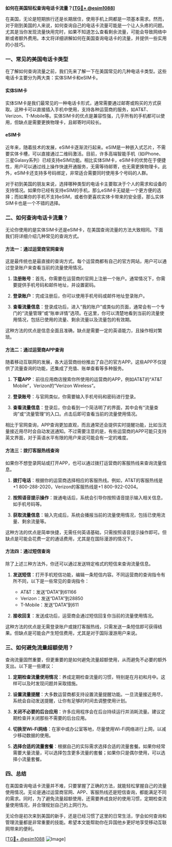 **如何在美国轻松查询电话卡流量？[[TG💪+ @esim1088](https://t.me/s/esim1088)]**

在美国，无论是短期旅行还是长期居住，使用手机上网都是一项基本需求。然而，对于刚到美国的人来说，如何查询自己的电话卡流量可能是一个让人头疼的问题。尤其是当你发现流量快用完时，如果不知道怎么查看剩余流量，可能会导致网络中断或者额外费用。本文将详细讲解如何在美国查询电话卡的流量，并提供一些实用的小技巧。

### 一、常见的美国电话卡类型

在了解如何查询流量之前，我们先来了解一下在美国常见的几种电话卡类型。这些电话卡主要分为两大类：实体SIM卡和eSIM卡。

#### 实体SIM卡
实体SIM卡是我们最常见的一种电话卡形式，通常需要通过邮寄或购买的方式获取。这种卡可以直接插入手机中使用，支持各种运营商的服务，如AT&T、Verizon、T-Mobile等。实体SIM卡的优点是兼容性强，几乎所有的手机都可以使用，但缺点是需要更换物理卡，且邮寄时间较长。

#### eSIM卡
近年来，随着技术的发展，eSIM卡逐渐流行起来。eSIM是一种嵌入式芯片，不需要实体卡槽，可以直接通过二维码激活。目前，许多高端智能手机（如iPhone、三星Galaxy系列）已经支持eSIM功能。相比实体SIM卡，eSIM卡的优势在于便捷性，用户可以通过线上操作快速开通服务，无需等待邮寄，也无需更换物理卡。此外，eSIM卡还支持多号码绑定，非常适合需要同时使用多个号码的人群。

对于初到美国的朋友来说，选择哪种类型的电话卡主要取决于个人的需求和设备的支持情况。如果你已经有支持eSIM的手机，那么eSIM卡无疑是一个更方便的选择；而如果你的手机不支持eSIM，或者你更喜欢实体卡带来的安全感，那么实体SIM卡也是一个不错的选择。

### 二、如何查询电话卡流量？

无论你使用的是实体SIM卡还是eSIM卡，在美国查询流量的方法大致相同。下面我们将详细介绍几种常见的查询方式。

#### 方法一：通过运营商官网查询
这是最传统也是最直接的查询方式。每个运营商都有自己的官方网站，用户可以通过登录账户来查看当前的流量使用情况。

1. **注册账号**：首先，你需要在运营商的官网上注册一个账户。通常情况下，你需要提供手机号码和邮件地址，并设置密码。
   
2. **登录账户**：完成注册后，你可以使用手机号码或邮件地址登录账户。

3. **查看流量信息**：登录成功后，进入“我的账户”或类似的页面，通常会有一个专门的“流量管理”或“账单详情”选项。在这里，你可以清楚地看到当前的流量使用情况，包括已使用的流量、剩余流量以及流量包的有效期。

这种方法的优点是信息全面且准确，缺点是需要一定的英语能力，且操作相对繁琐。

#### 方法二：通过运营商APP查询
随着移动互联网的发展，各大运营商纷纷推出了自己的官方APP。这些APP不仅提供了流量查询的功能，还集成了充值、账单查看等多种服务。

1. **下载APP**：前往应用商店搜索你所使用的运营商的APP，例如AT&T的“AT&T Mobile”，Verizon的“Verizon Wireless”。

2. **登录账号**：与官网类似，你需要输入手机号码和密码进行登录。

3. **查看流量信息**：登录后，你会看到一个简洁明了的界面，其中会有“流量查询”或“流量管理”的入口。点击后即可查看当前的流量使用情况。

相比于官网查询，APP查询更加直观，而且通常还会提供实时提醒功能，比如当流量接近用尽时会自动发送通知。不过需要注意的是，有些运营商的APP可能只支持英文界面，对于英语水平有限的用户来说可能会有一定的难度。

#### 方法三：拨打客服热线查询
如果你不想登录网站或打开APP，也可以通过拨打运营商的客服热线来查询流量信息。

1. **拨打电话**：根据你的运营商选择相应的客服热线。例如，AT&T的客服热线是+1 800-288-2020，Verizon的客服热线是+1 800-922-0204。

2. **按照语音提示操作**：拨通电话后，系统会引导你按照语音提示输入相关信息，如手机号码等。

3. **获取流量信息**：输入完成后，系统会播报当前的流量使用情况，包括已使用流量、剩余流量等。

这种方法的优点是简单快捷，无需任何英语基础，只需按照语音提示操作即可。但缺点是可能会花费一定的通话费用，尤其是在国际漫游的情况下。

#### 方法四：通过短信查询
除了上述三种方法外，你还可以通过发送特定格式的短信来查询流量信息。

1. **发送短信**：打开手机短信功能，编辑一条短信内容。不同运营商的查询指令有所不同，以下是一些常见的查询指令：
   - AT&T：发送“DATA”到61166
   - Verizon：发送“DATA”到28850
   - T-Mobile：发送“DATA”到611

2. **接收回复**：发送成功后，运营商会通过短信回复你当前的流量使用情况。

这种方法的优点是无需登录账户或拨打客服热线，只需发送一条短信即可获得结果。但缺点是可能会产生短信费用，尤其是对于国际漫游用户来说。

### 三、如何避免流量超额使用？

查询流量固然重要，但更重要的是如何避免流量超额使用，从而避免不必要的额外支出。以下是一些建议：

1. **定期检查流量使用情况**：养成定期检查流量的习惯，特别是在月初和月中。这样可以及时发现问题并采取措施。

2. **设置流量提醒**：大多数运营商都支持设置流量提醒功能。一旦流量接近用尽，系统会自动发送提醒，让你有足够的时间去调整使用计划。

3. **关闭不必要的后台应用**：许多应用程序会在后台持续运行并消耗流量。建议定期检查并关闭那些不需要的后台应用。

4. **切换至Wi-Fi网络**：在家中或办公室等地，尽量使用Wi-Fi网络进行上网，以减少移动数据的使用。

5. **选择合适的流量套餐**：根据自己的实际需求选择合适的流量套餐。如果你经常需要大量流量，可以选择包含更多流量的套餐；如果你只是偶尔使用，可以选择小流量套餐。

### 四、总结

在美国查询电话卡流量并不难，只要掌握了正确的方法，就能轻松掌握自己的流量使用情况。无论是通过运营商官网、APP、客服热线还是短信查询，都能满足不同的需求。同时，为了避免流量超额使用，还需要养成良好的使用习惯，定期检查流量使用情况，并合理规划自己的上网行为。

无论你是初次来到美国的新手，还是已经习惯了这里的日常生活，学会如何查询和管理流量都是非常重要的技能。希望本文能帮助你在异国他乡更好地享受移动互联网带来的便利。

[[TG💪+ @esim1088](https://t.me/s/esim1088) ![Image](https://i.postimg.cc/4NQfJmqS/Snipaste-2025-05-13-00-14-12.png)]
